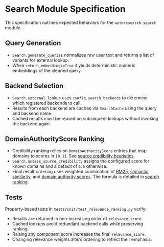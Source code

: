 # Search Module Specification

This specification outlines expected behaviors for the
`autoresearch.search` module.

## Query Generation
- `Search.generate_queries` normalizes raw user text and returns a list of
  variants for external lookup.
- When `return_embeddings=True` it yields deterministic numeric embeddings of
  the cleaned query.

## Backend Selection
- `Search.external_lookup` uses `config.search.backends` to determine which
  registered backends to call.
- Results from each backend are cached via `SearchCache` using the query and
  backend name.
- Cached results must be reused on subsequent lookups without invoking the
  backend again.

## DomainAuthorityScore Ranking
- Credibility ranking relies on `DomainAuthorityScore` entries that map
  domains to scores in `[0,1]`. See
  [source credibility heuristics](algorithms/source_credibility.md).
- `Search.assess_source_credibility` assigns the configured score for known
  domains and a default of `0.5` otherwise.
- Final result ordering uses weighted combination of
  [BM25](algorithms/bm25.md),
  [semantic similarity](algorithms/semantic_similarity.md), and
  [domain authority scores](algorithms/source_credibility.md). The formula
  is detailed in [search ranking](algorithms/search_ranking.md).

## Tests
Property-based tests in `tests/unit/test_relevance_ranking.py` verify:
- Results are returned in non-increasing order of `relevance_score`.
- Cached lookups avoid redundant backend calls while preserving ranking.
- Raising any component score increases the final `relevance_score`.
- Changing relevance weights alters ordering to reflect their emphasis.
